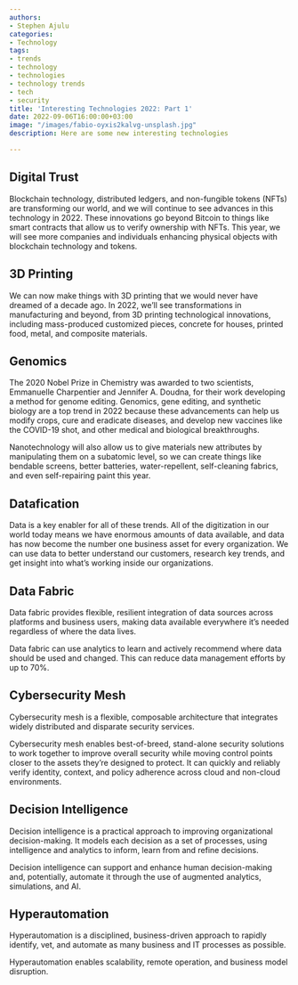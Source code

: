 ```yaml
---
authors:
- Stephen Ajulu
categories:
- Technology
tags:
- trends
- technology
- technologies
- technology trends
- tech
- security
title: 'Interesting Technologies 2022: Part 1'
date: 2022-09-06T16:00:00+03:00
image: "/images/fabio-oyxis2kalvg-unsplash.jpg"
description: Here are some new interesting technologies

---
```

## Digital Trust

Blockchain technology, distributed ledgers, and non-fungible tokens (NFTs) are transforming our world, and we will continue to see advances in this technology in 2022. These innovations go beyond Bitcoin to things like smart contracts that allow us to verify ownership with NFTs. This year, we will see more companies and individuals enhancing physical objects with blockchain technology and tokens.

## 3D Printing

We can now make things with 3D printing that we would never have dreamed of a decade ago. In 2022, we’ll see transformations in manufacturing and beyond, from 3D printing technological innovations, including mass-produced customized pieces, concrete for houses, printed food, metal, and composite materials.

## Genomics

The 2020 Nobel Prize in Chemistry was awarded to two scientists, Emmanuelle Charpentier and Jennifer A. Doudna, for their work developing a method for genome editing. Genomics, gene editing, and synthetic biology are a top trend in 2022 because these advancements can help us modify crops, cure and eradicate diseases, and develop new vaccines like the COVID-19 shot, and other medical and biological breakthroughs.

Nanotechnology will also allow us to give materials new attributes by manipulating them on a subatomic level, so we can create things like bendable screens, better batteries, water-repellent, self-cleaning fabrics, and even self-repairing paint this year.

## Datafication

Data is a key enabler for all of these trends. All of the digitization in our world today means we have enormous amounts of data available, and data has now become the number one business asset for every organization. We can use data to better understand our customers, research key trends, and get insight into what’s working inside our organizations.

## Data Fabric

Data fabric provides flexible, resilient integration of data sources across platforms and business users, making data available everywhere it’s needed regardless of where the data lives.

Data fabric can use analytics to learn and actively recommend where data should be used and changed. This can reduce data management efforts by up to 70%.

## Cybersecurity Mesh

Cybersecurity mesh is a flexible, composable architecture that integrates widely distributed and disparate security services.

Cybersecurity mesh enables best-of-breed, stand-alone security solutions to work together to improve overall security while moving control points closer to the assets they’re designed to protect. It can quickly and reliably verify identity, context, and policy adherence across cloud and non-cloud environments.

## Decision Intelligence

Decision intelligence is a practical approach to improving organizational decision-making. It models each decision as a set of processes, using intelligence and analytics to inform, learn from and refine decisions.

Decision intelligence can support and enhance human decision-making and, potentially, automate it through the use of augmented analytics, simulations, and AI.

## Hyperautomation

Hyperautomation is a disciplined, business-driven approach to rapidly identify, vet, and automate as many business and IT processes as possible.

Hyperautomation enables scalability, remote operation, and business model disruption.
